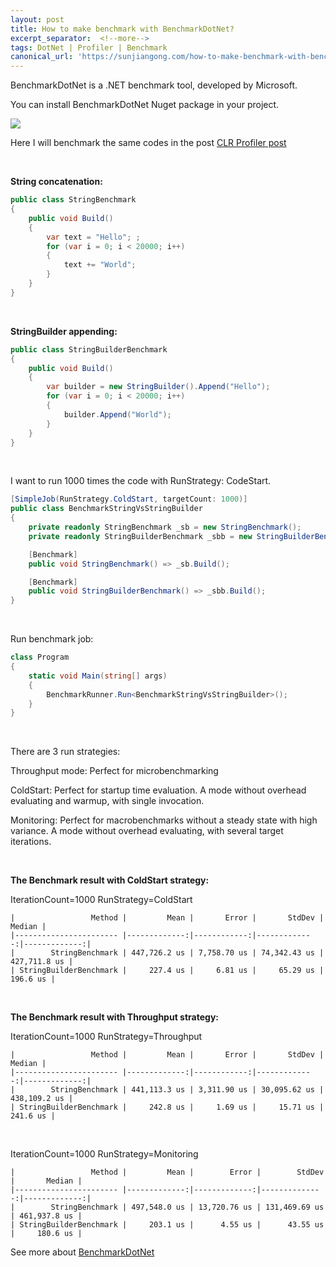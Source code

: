 ```yaml
---
layout: post
title: How to make benchmark with BenchmarkDotNet?
excerpt_separator:  <!--more-->
tags: DotNet | Profiler | Benchmark
canonical_url: 'https://sunjiangong.com/how-to-make-benchmark-with-benchmarkdotnet/'
---
```


BenchmarkDotNet is a .NET benchmark tool, developed by Microsoft.

<!--more-->

You can install BenchmarkDotNet Nuget package in your project.

![](./../../../assets/images/BenchmarkDotNet/nuget.PNG)


Here I will benchmark the same codes in the post [CLR Profiler post](https://hellomrsun.github.io/2020/01/18/What-is-CLR-Profiler.html)

<br/>

<b>String concatenation:</b>

```csharp
public class StringBenchmark
{
    public void Build()
    {
        var text = "Hello"; ;
        for (var i = 0; i < 20000; i++)
        {
            text += "World";
        }
    }
}
```

<br />

<b>StringBuilder appending:</b>

```csharp
public class StringBuilderBenchmark
{
    public void Build()
    {
        var builder = new StringBuilder().Append("Hello");
        for (var i = 0; i < 20000; i++)
        {
            builder.Append("World");
        }
    }
}
```

<br/>

I want to run 1000 times the code with RunStrategy: CodeStart.

```csharp
[SimpleJob(RunStrategy.ColdStart, targetCount: 1000)]
public class BenchmarkStringVsStringBuilder
{
    private readonly StringBenchmark _sb = new StringBenchmark();
    private readonly StringBuilderBenchmark _sbb = new StringBuilderBenchmark();

    [Benchmark]
    public void StringBenchmark() => _sb.Build();

    [Benchmark]
    public void StringBuilderBenchmark() => _sbb.Build();
}
```

<br/>

Run benchmark job:


```csharp
class Program
{
    static void Main(string[] args)
    {
        BenchmarkRunner.Run<BenchmarkStringVsStringBuilder>();
    }
}
```

<br/>

There are 3 run strategies:
  
  Throughput mode: Perfect for microbenchmarking
  
  ColdStart: Perfect for startup time evaluation. A mode without overhead evaluating and warmup, with single invocation.
  
  Monitoring: Perfect for macrobenchmarks without a steady state with high variance. A mode without overhead evaluating, with several target iterations.

<br/>

<b>The Benchmark result with ColdStart strategy:</b>

IterationCount=1000  RunStrategy=ColdStart  

```
|                 Method |         Mean |       Error |       StdDev |       Median |
|----------------------- |-------------:|------------:|-------------:|-------------:|
|        StringBenchmark | 447,726.2 us | 7,758.70 us | 74,342.43 us | 427,711.8 us |
| StringBuilderBenchmark |     227.4 us |     6.81 us |     65.29 us |     196.6 us |
```

<br/>


<b>The Benchmark result with Throughput strategy:</b>

IterationCount=1000  RunStrategy=Throughput  

```
|                 Method |         Mean |       Error |       StdDev |       Median |
|----------------------- |-------------:|------------:|-------------:|-------------:|
|        StringBenchmark | 441,113.3 us | 3,311.90 us | 30,095.62 us | 438,109.2 us |
| StringBuilderBenchmark |     242.8 us |     1.69 us |     15.71 us |     241.6 us |
```
<br/>

IterationCount=1000  RunStrategy=Monitoring  

```
|                 Method |         Mean |        Error |        StdDev |       Median |
|----------------------- |-------------:|-------------:|--------------:|-------------:|
|        StringBenchmark | 497,548.0 us | 13,720.76 us | 131,469.69 us | 461,937.8 us |
| StringBuilderBenchmark |     203.1 us |      4.55 us |      43.55 us |     180.6 us |
```

See more about [BenchmarkDotNet](https://benchmarkdotnet.org)
